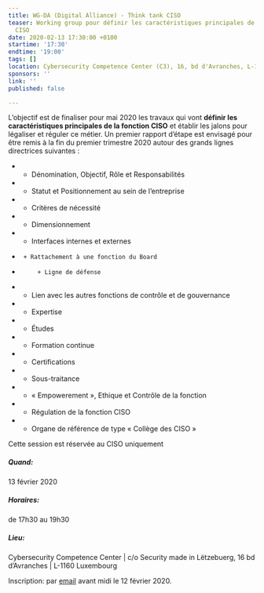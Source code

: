 ```yaml
---
title: WG-DA (Digital Alliance) - Think tank CISO
teaser: Working group pour définir les caractéristiques principales de la fonction
  CISO
date: 2020-02-13 17:30:00 +0100
startime: '17:30'
endtime: '19:00'
tags: []
location: Cybersecurity Competence Center (C3), 16, bd d'Avranches, L-1160 Luxembourg
sponsors: ''
link: ''
published: false

---
```

L’objectif est de finaliser pour mai 2020 les travaux qui vont **définir les caractéristiques principales de la fonction CISO** et établir les jalons pour légaliser et réguler ce métier. Un premier rapport d’étape est envisagé pour être remis à la fin du premier trimestre 2020 autour des grands lignes directrices suivantes :  

*  - Dénomination, Objectif, Rôle et Responsabilités
*  - Statut et Positionnement au sein de l’entreprise
*  	* Critères de nécessité
*  	* Dimensionnement 
* 	* Interfaces internes et externes 
* 	   + Rattachement à une fonction du Board
*   	   + Ligne de défense 
*   - Lien avec les autres fonctions de contrôle et de gouvernance 
*   - Expertise 
*  	* Études
*  	* Formation continue
*  	* Certifications
*  	* Sous-traitance
*    - « Empowerement », Ethique et Contrôle de la fonction
*  	* Régulation de la fonction CISO 
*  	* Organe de référence de type « Collège des CISO » 

Cette session est réservée au CISO uniquement

##### Quand:

13 février 2020

##### Horaires:

de 17h30 au 19h30

##### Lieu:

Cybersecurity Competence Center | c/o Security made in Lëtzebuerg, 16 bd d’Avranches | L-1160 Luxembourg

Inscription:  par [email](mailto:secgen@clusil.lu) avant  midi le 12 février 2020. 